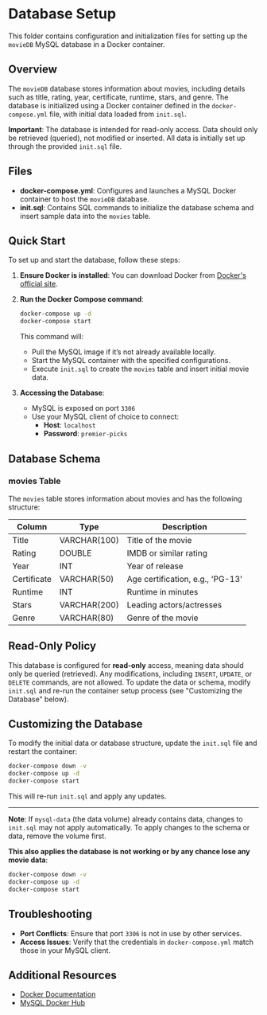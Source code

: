 # Database Setup

This folder contains configuration and initialization files for setting up the `movieDB` MySQL database in a Docker container.

## Overview

The `movieDB` database stores information about movies, including details such as title, rating, year, certificate, runtime, stars, and genre. The database is initialized using a Docker container defined in the `docker-compose.yml` file, with initial data loaded from `init.sql`.

**Important**: The database is intended for read-only access. Data should only be retrieved (queried), not modified or inserted. All data is initially set up through the provided `init.sql` file.

## Files

- **docker-compose.yml**: Configures and launches a MySQL Docker container to host the `movieDB` database.
- **init.sql**: Contains SQL commands to initialize the database schema and insert sample data into the `movies` table.

## Quick Start

To set up and start the database, follow these steps:

1. **Ensure Docker is installed**: You can download Docker from [Docker's official site](https://www.docker.com/get-started).
2. **Run the Docker Compose command**:
   ```bash
   docker-compose up -d
   docker-compose start
   ```
   This command will:
   - Pull the MySQL image if it’s not already available locally.
   - Start the MySQL container with the specified configurations.
   - Execute `init.sql` to create the `movies` table and insert initial movie data.

3. **Accessing the Database**:
   - MySQL is exposed on port `3306`
   - Use your MySQL client of choice to connect:
     - **Host**: `localhost`
     - **Password**: `premier-picks`

## Database Schema

### movies Table

The `movies` table stores information about movies and has the following structure:

| Column       | Type         | Description                       |
|--------------|--------------|-----------------------------------|
| Title        | VARCHAR(100) | Title of the movie               |
| Rating       | DOUBLE       | IMDB or similar rating           |
| Year         | INT          | Year of release                  |
| Certificate  | VARCHAR(50)  | Age certification, e.g., 'PG-13' |
| Runtime      | INT          | Runtime in minutes               |
| Stars        | VARCHAR(200) | Leading actors/actresses         |
| Genre        | VARCHAR(80)  | Genre of the movie               |

## Read-Only Policy

This database is configured for **read-only** access, meaning data should only be queried (retrieved). Any modifications, including `INSERT`, `UPDATE`, or `DELETE` commands, are not allowed. To update the data or schema, modify `init.sql` and re-run the container setup process (see "Customizing the Database" below).

## Customizing the Database

To modify the initial data or database structure, update the `init.sql` file and restart the container:
```bash
docker-compose down -v
docker-compose up -d
docker-compose start
```

This will re-run `init.sql` and apply any updates.

---

**Note**: If `mysql-data` (the data volume) already contains data, changes to `init.sql` may not apply automatically. To apply changes to the schema or data, remove the volume first. 

**This also applies the database is not working or by any chance lose any movie data**:
```bash
docker-compose down -v
docker-compose up -d
docker-compose start
```

## Troubleshooting

- **Port Conflicts**: Ensure that port `3306` is not in use by other services.
- **Access Issues**: Verify that the credentials in `docker-compose.yml` match those in your MySQL client.

## Additional Resources

- [Docker Documentation](https://docs.docker.com/)
- [MySQL Docker Hub](https://hub.docker.com/_/mysql)